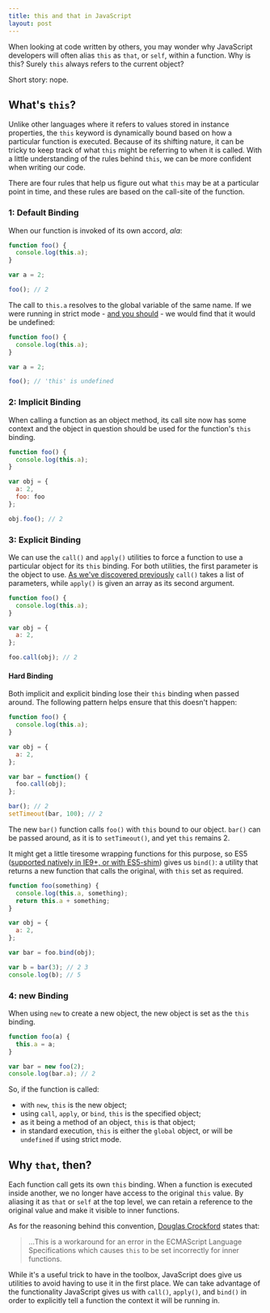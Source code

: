 ```yaml
---
title: this and that in JavaScript
layout: post
---
```


<p class="lead">When looking at code written by others, you may wonder why JavaScript developers will often alias <code>this</code> as <code>that</code>, or <code>self</code>, within a function. Why is this? Surely <code>this</code> always refers to the current object?</p><p class="lead">Short story: nope.</p>

## What's `this`?

 Unlike other languages where it refers to values stored in instance properties, the `this` keyword is dynamically bound based on how a particular function is executed. Because of its shifting nature, it can be tricky to keep track of what `this` might be referring to when it is called. With a little understanding of the rules behind `this`, we can be more confident when writing our code.

There are four rules that help us figure out what `this` may be at a particular point in time, and these rules are based on the call-site of the function.

### 1: Default Binding
When our function is invoked of its own accord, _ala_:

```js
function foo() {
  console.log(this.a);
}

var a = 2;

foo(); // 2
```

The call to `this.a` resolves to the global variable of the same name. If  we were running in strict mode - [and you should](http://www.nczonline.net/blog/2012/03/13/its-time-to-start-using-javascript-strict-mode/) - we would find that it would be undefined:

```js
function foo() {
  console.log(this.a);
}

var a = 2;

foo(); // 'this' is undefined
```

### 2: Implicit Binding
When calling a function as an object method, its call site now has some context and the object in question should be used for the function's `this` binding.

```js
function foo() {
  console.log(this.a);
}

var obj = {
  a: 2,
  foo: foo
};

obj.foo(); // 2
```


### 3: Explicit Binding
We can use the `call()` and `apply()` utilities to force a function to use a particular object for its `this` binding. For both utilities, the first parameter is the object to use. [As we've discovered previously](/2014/01/05/call-and-apply) `call()` takes a list of parameters, while `apply()` is given an array as its second argument.

```js
function foo() {
  console.log(this.a);
}

var obj = {
  a: 2,
};

foo.call(obj); // 2
```


#### Hard Binding
Both implicit and explicit binding lose their `this` binding when passed around. The following pattern helps ensure that this doesn't happen:

```js
function foo() {
  console.log(this.a);
}

var obj = {
  a: 2,
};

var bar = function() {
  foo.call(obj);
};

bar(); // 2
setTimeout(bar, 100); // 2
```

The new `bar()` function calls `foo()` with `this` bound to our object. `bar()` can be passed around, as it is to `setTimeout()`, and yet `this` remains 2.

It might get a little tiresome wrapping functions for this purpose, so ES5 ([supported natively in IE9+, or with ES5-shim](https://kangax.github.io/compat-table/es5/)) gives us `bind()`: a utility that returns a new function that calls the original, with `this` set as required.

```js
function foo(something) {
  console.log(this.a, something);
  return this.a + something;
}

var obj = {
  a: 2,
};

var bar = foo.bind(obj);

var b = bar(3); // 2 3
console.log(b); // 5
```

### 4: new Binding
When using `new` to create a new object, the new object is set as the `this` binding.

```js
function foo(a) {
  this.a = a;
}

var bar = new foo(2);
console.log(bar.a); // 2
```

So, if the function is called:

- with `new`, `this` is the new object;
- using `call`, `apply`, or `bind`, `this` is the specified object;
- as it being a method of an object, `this` is that object;
- in standard execution, `this` is either the `global` object, or will be `undefined` if using strict mode.

## Why `that`, then?

<!-- So why use `that`? We know that JavaScript has lexical scope, and new scopes are only created when a function is called.  -->

Each function call gets its own `this` binding. When a function is executed inside another, we no longer have access to the original `this` value. By aliasing it as `that` or `self` at the top level, we can retain a reference to the original value and make it visible to inner functions.

As for the reasoning behind this convention, [Douglas Crockford](http://www.crockford.com/javascript/private.html) states that:

> ...This is a workaround for an error in the ECMAScript Language Specifications which causes `this` to be set incorrectly for inner functions.

While it's a useful trick to have in the toolbox, JavaScript does give us utilities to avoid having to use it in the first place. We can take advantage of the functionality JavaScript gives us with `call()`, `apply()`, and `bind()` in order to explicitly tell a function the context it will be running in.
